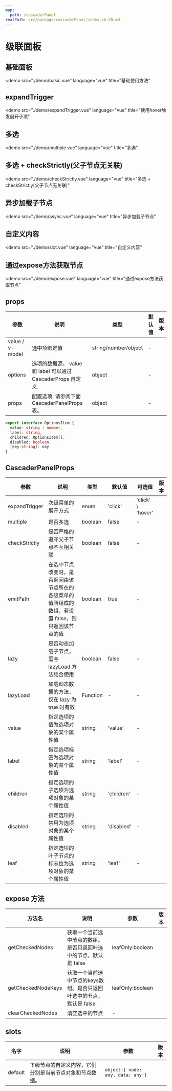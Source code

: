 ```yaml
---
map:
  path: /cascaderPanel
realPath: src/package/cascaderPanel/index.zh-CN.md
---
```


# 级联面板

## 基础面板

<demo src="./demo/basic.vue"
  language="vue"
  title="基础使用方法"
>
</demo>

## expandTrigger

<demo src="./demo/expandTrigger.vue"
  language="vue"
  title="使用hover触发展开子项"
>
</demo>

## 多选

<demo src="./demo/multiple.vue"
  language="vue"
  title="多选"
>
</demo>

## 多选 + checkStrictly(父子节点无关联)

<demo src="./demo/checkStrictly.vue"
  language="vue"
  title="多选 + checkStrictly(父子节点无关联)"
>
</demo>

## 异步加载子节点

<demo src="./demo/async.vue"
  language="vue"
  title="异步加载子节点"
>
</demo>

## 自定义内容

<demo src="./demo/slot.vue"
  language="vue"
  title="自定义内容"
>
</demo>

## 通过expose方法获取节点

<demo src="./demo/expose.vue"
  language="vue"
  title="通过expose方法获取节点"
>
</demo>

## props

| 参数 | 说明 | 类型 | 默认值 | 版本 |
| --- | --- | --- | --- | --- |
| value / v-model | 选中项绑定值 | string/number/object  | - | |
| options | 选项的数据源， value 和 label 可以通过 CascaderProps 自定义. | object | - |  |
| props | 配置选项, 请参阅下面 CascaderPanelProps 表。 | object | - |  |

```ts
export interface OptionsItem {
  value: string | number,
  label: string,
  children: OptionsItem[],
  disabled: boolean,
  [key:string]: nay
}
```

## CascaderPanelProps

| 参数 | 说明 | 类型 | 默认值 | 可选值 | 版本 |
| --- | --- | --- | --- | --- | --- |
| expandTrigger | 次级菜单的展开方式 | enum  | 'click' | 'click' \ 'hover' | |
| multiple | 是否多选 | boolean | false | - | |
| checkStrictly | 是否严格的遵守父子节点不互相关联 | boolean | false | - | |
| emitPath | 在选中节点改变时，是否返回由该节点所在的各级菜单的值所组成的数组，若设置 false，则只返回该节点的值 | boolean | true | - | |
| lazy | 是否动态加载子节点，需与 lazyLoad 方法结合使用 | boolean | false | - | |
| lazyLoad | 加载动态数据的方法，仅在 lazy 为 true 时有效 | Function | - | - | |
| value | 指定选项的值为选项对象的某个属性值 | string | 'value' | - | |
| label | 指定选项标签为选项对象的某个属性值 | string | 'label' | - | |
| children | 指定选项的子选项为选项对象的某个属性值 | string | 'children' | - | |
| disabled | 指定选项的禁用为选项对象的某个属性值 | string | 'disabled' | - | |
| leaf | 指定选项的叶子节点的标志位为选项对象的某个属性值 | string | 'leaf' | - | |

## expose 方法

| 方法名 | 说明 | 参数 | 版本 |
| --- | --- | --- | --- |
| getCheckedNodes | 获取一个当前选中节点的数组。是否只返回叶选中的节点，默认是 false | leafOnly:boolean  | |
| getCheckedNodeKeys | 获取一个当前选中节点的keys数组。是否只返回叶选中的节点，默认是 false | leafOnly:boolean  | |
| clearCheckedNodes | 清空选中的节点 | -  | |

## slots

| 名字 | 说明 | 参数 | 版本 |
| --- | --- | --- | --- |
| default | 下级节点的自定义内容，它们分别是当前节点对象和节点数据。 |  `object:{ node: any, data: any }`  | |
